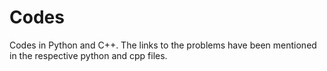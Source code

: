 # Codes
Codes in Python and C++. The links to the problems have been mentioned in the respective python and cpp files. 
